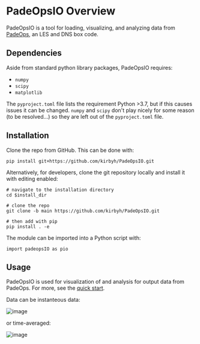 # PadeOpsIO Overview

PadeOpsIO is a tool for loading, visualizing, and analyzing data from [PadeOps](https://github.com/FPAL-Stanford-University/PadeOps), an LES and DNS box code. 

## Dependencies

Aside from standard python library packages, PadeOpsIO requires: <br>
* `numpy` <br>
* `scipy` <br>
* `matplotlib` <br>

The `pyproject.toml` file lists the requirement Python >3.7, but if this causes issues it can be changed. `numpy` and `scipy` don't play nicely for some reason (to be resolved...) so they are left out of the `pyproject.toml` file. 

## Installation

Clone the repo from GitHub. This can be done with: 
```
pip install git+https://github.com/kirbyh/PadeOpsIO.git
```

Alternatively, for developers, clone the git repository locally and install it with editing enabled: 
```
# navigate to the installation directory
cd $install_dir

# clone the repo
git clone -b main https://github.com/kirbyh/PadeOpsIO.git

# then add with pip
pip install . -e
```

The module can be imported into a Python script with: 
```
import padeopsIO as pio
```

## Usage

PadeOpsIO is used for visualization of and analysis for output data from PadeOps. For more, see the [quick start](https://github.com/kirbyh/PadeOpsIO/blob/main/padeopsIO/padeopsIO_quickstart.ipynb). 

Data can be instanteous data: 

![image](https://user-images.githubusercontent.com/8905274/197601106-86fd32e4-52dc-4cf5-bcc3-d1bd664cdc08.png)

or time-averaged: 

![image](https://user-images.githubusercontent.com/8905274/197600994-47325c6d-89f3-4d09-9a44-1a0822fe81b5.png)
